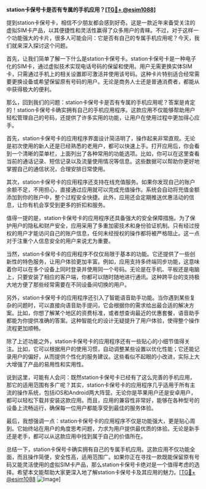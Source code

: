 **station卡保号卡是否有专属的手机应用？[[TG💪+ @esim1088](https://t.me/s/esim1088)]**

提到station卡保号卡，相信不少朋友都会感到好奇。这是一款近年来备受关注的虚拟SIM卡产品，以其便捷性和灵活性赢得了众多用户的青睐。不过，对于这样一个功能强大的卡片，很多人可能会问：它是否有自己的专属手机应用呢？今天，我们就来深入探讨这个问题。

首先，让我们简单了解一下什么是station卡保号卡。station卡保号卡是一种电子化的SIM卡，通过虚拟技术实现电话号码的保留和使用。用户无需更换实体SIM卡，只需通过手机上的相关设置即可激活并使用该号码。这种卡片特别适合经常需要更换设备或希望保留原有号码的用户。无论是商务人士还是普通消费者，都能从中获得极大的便利。

那么，回到我们的问题：station卡保号卡是否有专属的手机应用呢？答案是肯定的！station卡保号卡确实拥有自己的手机应用程序。这款应用不仅能够帮助用户轻松管理自己的号码，还提供了许多实用的功能，让用户在使用过程中更加得心应手。

首先，station卡保号卡的应用程序界面设计简洁明了，操作起来非常直观。无论是初次使用的新人还是已经熟悉的老用户，都可以快速上手。打开应用后，你会看到一个清晰的菜单栏，上面列出了各种常用的功能选项。比如，你可以在这里查看当前的通话记录、短信记录以及流量使用情况等信息。这些数据可以帮助你更好地掌握自己的通信状况，合理安排日常使用。

其次，station卡保号卡的应用程序还支持在线充值服务。如果你发现自己的账户余额不足，不用担心，直接通过应用就可以完成充值操作。系统会自动将充值金额添加到你的账户中，整个过程安全快捷。此外，应用还会定期推送优惠活动的信息，让你有机会享受到更多的折扣和服务。

值得一提的是，station卡保号卡的应用程序还具备强大的安全保障措施。为了保护用户的隐私和财产安全，应用采用了多重加密技术和身份验证机制。只有经过授权的用户才能访问自己的账户信息，任何未经授权的操作都将被严格阻止。这一点对于注重个人信息安全的用户来说尤为重要。

当然，station卡保号卡的应用程序不仅仅局限于基本的功能。它还提供了一些创新性的特色服务，让用户体验更加丰富。例如，应用支持多终端同步功能，这意味着你可以在多个设备上同时登录并使用同一个号码。无论是在手机、平板还是电脑上，只要安装了相应的客户端，你都可以随时随地进行通讯。这种跨平台的支持极大地方便了那些经常需要在不同设备间切换的用户。

另外，station卡保号卡的应用程序还引入了智能语音助手功能。当你遇到某些复杂的问题时，可以直接向语音助手提问，它会根据你的需求给出最合适的解决方案。比如，你想了解某个地区的资费标准，或者想查询最近的优惠套餐，语音助手都能为你提供准确的答案。这种智能化的设计无疑提升了用户体验，使得整个操作流程更加顺畅。

除了上述功能之外，station卡保号卡的应用程序还有一些贴心的小细节值得关注。比如，它可以根据用户的使用习惯，自动调整某些设置以优化性能；它还能记录用户的偏好，从而提供个性化的服务建议。这些看似不起眼的小改进，实际上大大增强了产品的易用性和实用性。

说到这里，可能有人会问：既然station卡保号卡已经有了这么完善的手机应用，那它的适用范围有多广呢？其实，station卡保号卡的应用程序几乎适用于所有主流的操作系统，包括iOS和Android两大阵营。无论你是苹果用户还是安卓用户，都可以轻松下载并安装这款应用。而且，应用的兼容性非常好，能够在各种型号的设备上流畅运行，确保每一位用户都能享受到最佳的服务体验。

最后，我想强调一点：station卡保号卡的应用程序不仅是功能强大，更是贴心周到。它始终站在用户的角度思考问题，力求为用户提供最优质的体验。无论是新手还是老手，都可以从这款应用中找到属于自己的价值所在。

总结一下，station卡保号卡确实拥有自己的专属手机应用。这款应用不仅功能全面，而且操作简便，安全性高，适用范围广。如果你正在寻找一款既能保留原有号码又能灵活使用的虚拟SIM卡产品，那么station卡保号卡绝对是一个值得考虑的选择。希望本文能帮助大家更深入地了解station卡保号卡及其应用的魅力。[[TG💪+ @esim1088](https://t.me/s/esim1088) ![Image](https://i.postimg.cc/4NQfJmqS/Snipaste-2025-05-13-00-14-12.png)]